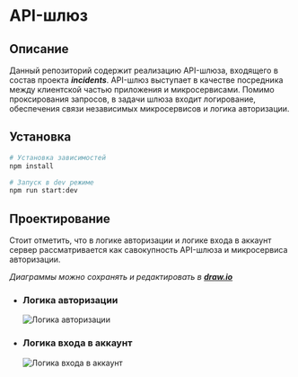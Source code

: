 # API-шлюз

## Описание

Данный репозиторий содержит реализацию API-шлюза, входящего в состав проекта ***incidents***.
API-шлюз выступает в качестве посредника между клиентской частью приложения и микросервисами. 
Помимо проксирования запросов, в задачи шлюза входит логирование, обеспечения связи независимых микросервисов и логика авторизации.

## Установка

```bash
# Установка зависимостей
npm install

# Запуск в dev режиме
npm run start:dev
```

## Проектирование

Стоит отметить, что в логике авторизации и логике входа в аккаунт сервер рассматривается как савокупность API-шлюза и микросервиса авторизации.

_Диаграммы можно сохранять и редактировать в ***[draw.io](https://app.diagrams.net/)***_

- ### Логика авторизации
  ![Логика авторизации](https://github.com/ByeLarry/incidents-getaway/assets/120035099/a7467b8d-0d3c-4563-a24b-e962d6c93431)

- ### Логика входа в аккаунт
  ![Логика входа в аккаунт](https://github.com/ByeLarry/incidents-getaway/assets/120035099/15b28dbf-acbd-415d-a43a-a91d675ba757)

